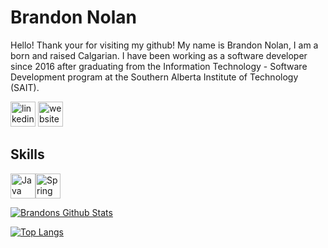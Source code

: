 # Brandon Nolan
Hello! Thank your for visiting my github! My name is Brandon Nolan, I am a born and raised Calgarian. I have been working as a software developer since 2016 after graduating from the Information Technology - Software Development program at the Southern Alberta Institute of Technology (SAIT).

[<img src='https://cdn.jsdelivr.net/npm/simple-icons@3.0.1/icons/linkedin.svg' alt='linkedin' height='40'>](https://www.linkedin.com/in/brandon-n-0128a144/)  [<img src='https://cdn.jsdelivr.net/npm/simple-icons@3.0.1/icons/icloud.svg' alt='website' height='40'>](www.brandon-nolan.ca)  

## Skills
<img src='https://www.brandon-nolan.ca/static/media/java.d219f1fe.png' alt='Java' height='40'><img src='https://www.brandon-nolan.ca/static/media/spring.b5902ef5.png' alt='Spring' height='40'>

[![Brandons Github Stats](https://github-readme-stats.vercel.app/api?username=brandon3123&hide=issues,contribs&count_private=true&show_icons=true)](https://github.com/brandon3123/github-readme-stats)   

[![Top Langs](https://github-readme-stats.vercel.app/api/top-langs/?username=brandon3123&layout=compact)](https://github.com/brandon3123/github-readme-stats) 
